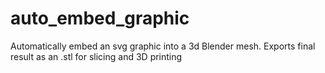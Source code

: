 # auto_embed_graphic
Automatically embed an svg graphic into a 3d Blender mesh. Exports final result as an .stl for slicing and 3D printing
